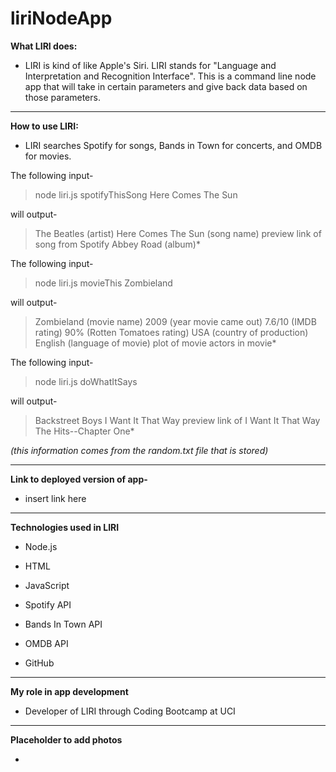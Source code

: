 # liriNodeApp

**What LIRI does:**

- LIRI is kind of like Apple's Siri. LIRI stands for "Language and Interpretation and Recognition Interface". This is a command line node app that will take in certain parameters and give back data based on those parameters.

---

**How to use LIRI:**

- LIRI searches Spotify for songs, Bands in Town for concerts, and OMDB for movies.

The following input-

> node liri.js spotifyThisSong Here Comes The Sun

will output-

> The Beatles (artist)
> Here Comes The Sun (song name)
> preview link of song from Spotify
> Abbey Road (album)*

The following input-

> node liri.js movieThis Zombieland

will output-

> Zombieland (movie name)
> 2009 (year movie came out)
> 7.6/10 (IMDB rating)
> 90% (Rotten Tomatoes rating)
> USA (country of production)
> English (language of movie)
> plot of movie
> actors in movie*

The following input-

> node liri.js doWhatItSays

will output-

> Backstreet Boys
> I Want It That Way
> preview link of I Want It That Way
> The Hits--Chapter One*

*(this information comes from the random.txt file that is stored)*

---

**Link to deployed version of app-**

- insert link here

---

**Technologies used in LIRI**

- Node.js

- HTML

- JavaScript

- Spotify API

- Bands In Town API

- OMDB API

- GitHub

---

**My role in app development**

- Developer of LIRI through Coding Bootcamp at UCI

---

**Placeholder to add photos**

- 